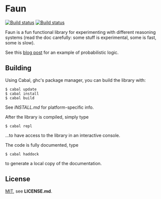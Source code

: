# Faun

[![Build status](https://travis-ci.org/PhDP/Faun.svg?branch=master)](https://travis-ci.org/PhDP/Faun)
[![Build status](https://ci.appveyor.com/api/projects/status/2g9tn9oprxm58gc6/branch/master?svg=true)](https://ci.appveyor.com/project/PhilippeDesjardinsProulx/manticore/branch/master)

Faun is a fun functional library for experimenting with different reasoning
systems (read the doc carefully: some stuff is experimental, some is fast, some
is slow).

See this [blog post](http://phdp.github.io/posts/2015-07-13-srl-code.html) for
an example of probabilistic logic.

## Building

Using Cabal, ghc's package manager, you can build the library with:

    $ cabal update
    $ cabal install
    $ cabal build

See *INSTALL.md* for platform-specific info.

After the library is compiled, simply type

    $ cabal repl

...to have access to the library in an interactive console.

The code is fully documented, type

    $ cabal haddock

to generate a local copy of the documentation.

## License

[MIT](http://opensource.org/licenses/MIT), see **LICENSE.md**.

